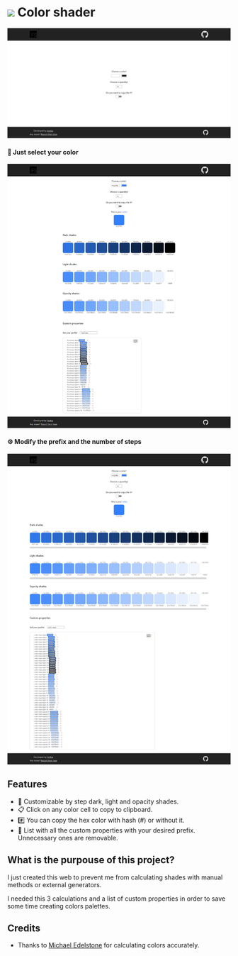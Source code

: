 # <img src="public/favicon.ico" width="30px" /> Color shader

[<img src="docs/screenshot_1.png" />](https://color-shader.vercel.app/)

#### 🎨 Just select your color

[<img src="docs/screenshot_2.png" />](https://color-shader.vercel.app/#b960e2)

#### ⚙ Modify the prefix and the number of steps

[<img src="docs/screenshot_3.png" />](https://color-shader.vercel.app/#b960e2/16)

## Features

- 🎨 Customizable by step dark, light and opacity shades.
- 📋 Click on any color cell to copy to clipboard.
- #️⃣ You can copy the hex color with hash (#) or without it.
- 📃 List with all the custom properties with your desired prefix. Unnecessary ones are removable.

## What is the purpouse of this project?

I just created this web to prevent me from calculating shades with manual methods or external generators.

I needed this 3 calculations and a list of custom properties in order to save some time creating colors palettes.

## Credits

- Thanks to [Michael Edelstone](https://github.com/edelstone) for calculating colors accurately.
